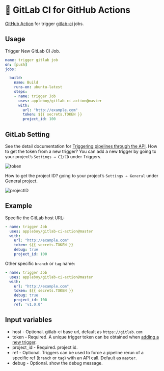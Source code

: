 # 🚀 GitLab CI for GitHub Actions

[GitHub Action](https://github.com/features/actions) for trigger [gitlab-ci](https://about.gitlab.com/gitlab-ci) jobs.

## Usage

Trigger New GitLab CI Job.

```yml
name: trigger gitlab job
on: [push]
jobs:

  build:
    name: Build
    runs-on: ubuntu-latest
    steps:
    - name: trigger Job
      uses: appleboy/gitlab-ci-action@master
      with:
        url: "http://example.com"
        token: ${{ secrets.TOKEN }}
        project_id: 100

```

## GitLab Setting

See the detail documentation for [Triggering pipelines through the API](https://docs.gitlab.com/ee/ci/triggers/). How to get the token from a new trigger? You can add a new trigger by going to your project’s `Settings ➔ CI/CD` under Triggers.

![token](./images/token.png)

How to get the project ID? going to your project’s `Settings ➔ General` under General project.

![projectID](./images/projectID.png)

## Example

Specific the GitLab host URL:

```yml
- name: trigger Job
  uses: appleboy/gitlab-ci-action@master
  with:
    url: "http://example.com"
    token: ${{ secrets.TOKEN }}
    debug: true
    project_id: 100
```

Other specific `branch` or `tag` name:

```yml
- name: trigger Job
  uses: appleboy/gitlab-ci-action@master
  with:
    url: "http://example.com"
    token: ${{ secrets.TOKEN }}
    debug: true
    project_id: 100
    ref: 'v1.0.0'
```

## Input variables

* host - Optional. gitlab-ci base url, default as `https://gitlab.com`
* token - Required. A unique trigger token can be obtained when [adding a new trigger](https://docs.gitlab.com/ee/ci/triggers/#adding-a-new-trigger).
* project_id - Required. project id.
* ref - Optional. Triggers can be used to force a pipeline rerun of a specific ref (`branch` or `tag`) with an API call. Default as `master`.
* debug - Optional. show the debug message.
